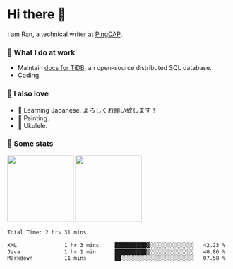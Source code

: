 # Hi there 👋

I am Ran, a technical writer at [PingCAP](https://pingcap.com/).

### 📝 What I do at work

- Maintain [docs for TiDB](https://github.com/pingcap/docs), an open-source distributed SQL database.
- Coding.

### 🤠 I also love

- 💬 Learning Japanese. よろしくお願い致します！
- 🎨 Painting.
- 🎵 Ukulele.

### 🥳 Some stats

<p>
<img src="https://api.vaunt.dev/v1/github/entities/ran-huang/contributions?format=svg" height="150" />
<img src="https://api.vaunt.dev/v1/github/entities/ran-huang/achievements?format=svg&limit=3" height="150" />
</p>

<!--START_SECTION:waka-->

```txt
Total Time: 2 hrs 31 mins

XML               1 hr 3 mins     ██████████▓░░░░░░░░░░░░░░   42.23 %
Java              1 hr 1 min      ██████████▒░░░░░░░░░░░░░░   40.86 %
Markdown          11 mins         ██░░░░░░░░░░░░░░░░░░░░░░░   07.58 %
```

<!--END_SECTION:waka-->

